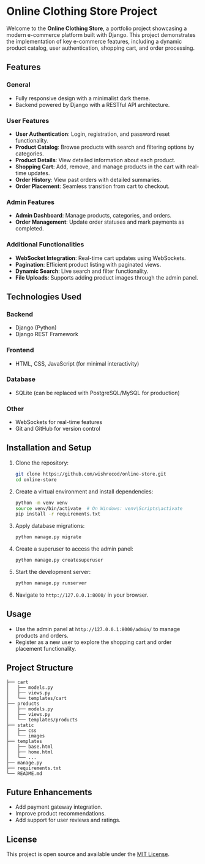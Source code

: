 # Online Clothing Store Project

Welcome to the **Online Clothing Store**, a portfolio project showcasing a modern e-commerce platform built with Django. This project demonstrates the implementation of key e-commerce features, including a dynamic product catalog, user authentication, shopping cart, and order processing.

## Features

### General
- Fully responsive design with a minimalist dark theme.
- Backend powered by Django with a RESTful API architecture.

### User Features
- **User Authentication**: Login, registration, and password reset functionality.
- **Product Catalog**: Browse products with search and filtering options by categories.
- **Product Details**: View detailed information about each product.
- **Shopping Cart**: Add, remove, and manage products in the cart with real-time updates.
- **Order History**: View past orders with detailed summaries.
- **Order Placement**: Seamless transition from cart to checkout.

### Admin Features
- **Admin Dashboard**: Manage products, categories, and orders.
- **Order Management**: Update order statuses and mark payments as completed.

### Additional Functionalities
- **WebSocket Integration**: Real-time cart updates using WebSockets.
- **Pagination**: Efficient product listing with paginated views.
- **Dynamic Search**: Live search and filter functionality.
- **File Uploads**: Supports adding product images through the admin panel.

## Technologies Used

### Backend
- Django (Python)
- Django REST Framework

### Frontend
- HTML, CSS, JavaScript (for minimal interactivity)

### Database
- SQLite (can be replaced with PostgreSQL/MySQL for production)

### Other
- WebSockets for real-time features
- Git and GitHub for version control

## Installation and Setup

1. Clone the repository:
   ```bash
   git clone https://github.com/wishrecod/online-store.git
   cd online-store
   ```

2. Create a virtual environment and install dependencies:
   ```bash
   python -m venv venv
   source venv/bin/activate  # On Windows: venv\Scripts\activate
   pip install -r requirements.txt
   ```

3. Apply database migrations:
   ```bash
   python manage.py migrate
   ```

4. Create a superuser to access the admin panel:
   ```bash
   python manage.py createsuperuser
   ```

5. Start the development server:
   ```bash
   python manage.py runserver
   ```

6. Navigate to `http://127.0.0.1:8000/` in your browser.

## Usage

- Use the admin panel at `http://127.0.0.1:8000/admin/` to manage products and orders.
- Register as a new user to explore the shopping cart and order placement functionality.

## Project Structure

```
├── cart
│   ├── models.py
│   ├── views.py
│   └── templates/cart
├── products
│   ├── models.py
│   ├── views.py
│   └── templates/products
├── static
│   ├── css
│   └── images
├── templates
│   ├── base.html
│   ├── home.html
│   └── ...
├── manage.py
├── requirements.txt
└── README.md
```

## Future Enhancements

- Add payment gateway integration.
- Improve product recommendations.
- Add support for user reviews and ratings.

## License

This project is open source and available under the [MIT License](LICENSE).

